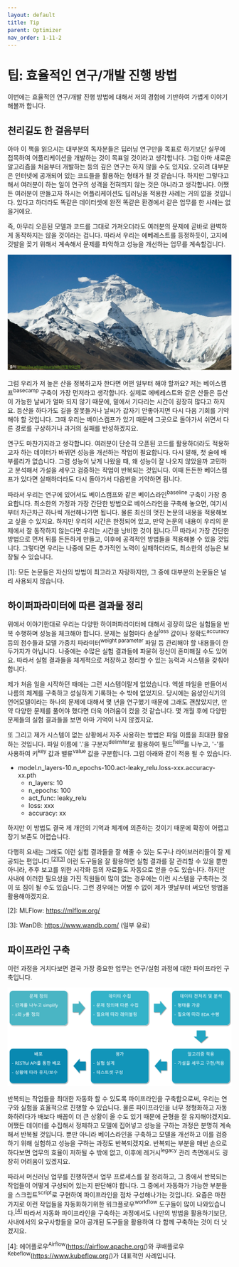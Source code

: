 ```yaml
---
layout: default
title: Tip
parent: Optimizer
nav_order: 1-11-2
---
```


# 팁: 효율적인 연구/개발 진행 방법

이번에는 효율적인 연구/개발 진행 방법에 대해서 저의 경험에 기반하여 가볍게 이야기해볼까 합니다.

## 천리길도 한 걸음부터

아마 이 책을 읽으시는 대부분의 독자분들은 딥러닝 연구만을 목표로 하기보단 실무에 접목하여 어플리케이션을 개발하는 것이 목표일 것이라고 생각합니다.
그럼 아마 새로운 알고리즘을 처음부터 개발하는 등의 깊은 연구는 하지 않을 수도 있지요.
오히려 대부분은 인터넷에 공개되어 있는 코드들을 활용하는 형태가 될 것 같습니다.
하지만 그렇다고해서 여러분이 하는 일이 연구의 성격을 전혀띄지 않는 것은 아니라고 생각합니다.
어쨌든 여러분이 만들고자 하시는 어플리케이션도 딥러닝을 적용한 사례는 거의 없을 것입니다.
있다고 하더라도 똑같은 데이터셋에 완전 똑같은 환경에서 같은 업무를 한 사례는 없을거에요.

즉, 아무리 오픈된 모델과 코드를 그대로 가져오더라도 여러분의 문제에 곧바로 완벽하게 동작하지는 않을 것이라는 겁니다.
따라서 우리는 에베레스트를 등정하듯이, 고지에 깃발을 꽂기 위해서 계속해서 문제를 파악하고 성능을 개선하는 업무를 계속할겁니다.

![](../../assets/images/1-11/02-ssul.png)

그럼 우리가 저 높은 산을 정복하고자 한다면 어떤 일부터 해야 할까요?
저는 베이스캠프<sup>basecamp</sup> 구축이 가장 먼저라고 생각합니다.
실제로 에베레스트와 같은 산들은 등산이 가능한 날씨가 얼마 되지 않기 때문에, 밑에서 기다리는 시간이 굉장히 많다고 하지요.
등산을 하다가도 길을 잘못들거나 날씨가 갑자기 안좋아지면 다시 다음 기회를 기약해야 할 것입니다.
그때 우리는 베이스캠프가 있기 때문에 그곳으로 돌아가서 쉬면서 다른 경로를 구상하거나 과거의 실패를 반성하겠지요.

연구도 마찬가지라고 생각합니다.
여러분이 단순히 오픈된 코드를 활용하더라도 적용하고자 하는 데이터가 바뀌면 성능을 개선하는 작업이 필요합니다.
다시 말해, 첫 술에 배부를리가 없습니다.
그럼 성능이 낮게 나왔을 때, 왜 성능이 잘 나오지 않았을까 고민하고 분석해서 가설을 세우고 검증하는 작업이 반복되는 것입니다.
이때 든든한 베이스캠프가 있다면 실패하더라도 다시 돌아가서 다음번을 기약하면 됩니다.

따라서 우리는 연구에 있어서도 베이스캠프와 같은 베이스라인<sup>baseline</sup> 구축이 가장 중요합니다.
최소한의 가정과 가장 간단한 방법으로 베이스라인을 구축해 놓으면, 여기서부터 차근차근 하나씩 개선해나가면 됩니다.
물론 최신의 멋진 논문의 내용을 적용해보고 싶을 수 있지요.
하지만 우리의 시간은 한정되어 있고, 만약 논문의 내용이 우리의 문제에서 잘 동작하지 않는다면 우리는 시간을 낭비한 것이 됩니다.<sup>[[1]](#footnote_1)</sup>
따라서 가장 간단한 방법으로 먼저 뒤를 든든하게 만들고, 이후에 공격적인 방법들을 적용해볼 수 있을 것입니다.
그렇다면 우리는 나중에 모든 추가적인 노력이 실패하더라도, 최소한의 성능은 보장될 수 있습니다.

<a name="footnote_1">[1]</a>: 모든 논문들은 자신의 방법이 최고라고 자랑하지만, 그 중에 대부분의 논문들은 널리 사용되지 않습니다.

## 하이퍼파라미터에 따른 결과물 정리

위에서 이야기한대로 우리는 다양한 하이퍼파라미터에 대해서 굉장히 많은 실험들을 반복 수행하며 성능을 체크해야 합니다.
문제는 실험마다 손실<sup>loss</sup> 값이나 정확도<sup>accuracy</sup> 등의 점수들과 모델 가중치 파라미터<sup>weight parameter</sup> 파일 등 관리해야 할 내용들이 한두가지가 아닙니다.
나중에는 수많은 실험 결과들에 파묻혀 정신이 혼미해질 수도 있어요.
따라서 실험 결과들을 체계적으로 저장하고 정리할 수 있는 능력과 시스템을 갖춰야 합니다.

제가 처음 일을 시작하던 때에는 그런 시스템이랄게 없었습니다.
엑셀 파일을 만들어서 나름의 체계를 구축하고 성실하게 기록하는 수 밖에 없었지요.
당시에는 음성인식기의 언어모델이라는 하나의 문제에 대해서 몇 년을 연구했기 때문에 그래도 괜찮았지만, 만약 다양한 문제를 풀어야 했다면 더욱 어려움이 컸을 것 같습니다.
몇 개월 후에 다양한 문제들의 실험 결과들을 보면 아마 기억이 나지 않겠지요.

또 그리고 제가 시스템이 없는 상황에서 자주 사용하는 방법은 파일 이름을 최대한 활용하는 것입니다.
파일 이름에 '.'을 구분자<sup>delimiter</sup>로 활용하여 필드<sup>field</sup>를 나누고, '-'를 사용하여 키<sup>key</sup> 값과 밸류<sup>value</sup> 값을 구분합니다.
그럼 아래와 같이 적용 될 수 있습니다.

- model.n_layers-10.n_epochs-100.act-leaky_relu.loss-xxx.accuracy-xx.pth
  - n_layers: 10
  - n_epochs: 100
  - act_func: leaky_relu
  - loss: xxx
  - accuracy: xx

하지만 이 방법도 결국 제 개인의 기억과 체계에 의존하는 것이기 때문에 확장이 어렵고 장기 보존도 어렵습니다.

다행히 요새는 그래도 이런 실험 결과들을 잘 해줄 수 있는 도구나 라이브러리들이 잘 제공되는 편입니다.<sup>[[2]](#footnote_2)</sup><sup>[[3]](#footnote_3)</sup>
이런 도구들을 잘 활용하면 실험 결과를 잘 관리할 수 있을 뿐만 아니라, 추후 보고를 위한 시각화 등의 자료들도 자동으로 얻을 수도 있습니다.
하지만 사내에 이러한 필요성을 가진 직원들이 많이 없는 경우에는 이런 시스템을 구축하는 것이 또 짐이 될 수도 있습니다.
그런 경우에는 어쩔 수 없이 제가 옛날부터 써오던 방법을 활용해야겠지요.

<a name="footnote_2">[2]</a>: MLFlow: https://mlflow.org/

<a name="footnote_3">[3]</a>: WanDB: https://www.wandb.com/ (일부 유료) 

## 파이프라인 구축

이런 과정을 거치다보면 결국 가장 중요한 업무는 연구/실험 과정에 대한 파이프라인 구축입니다.

![](../../assets/images/1-11/02-workflow.png)

반복되는 작업들을 최대한 자동화 할 수 있도록 파이프라인을 구축함으로써, 우리는 연구와 실험을 효율적으로 진행할 수 있습니다.
물론 파이프라인을 너무 정형화하고 자동화하려다가 배보다 배꼽이 더 큰 상황이 올 수도 있기 때문에 균형을 잘 유지해야겠지요.
어쨌든 데이터를 수집해서 정제하고 모델에 집어넣고 성능을 구하는 과정은 분명히 계속해서 반복될 것입니다.
뿐만 아니라 베이스라인을 구축하고 모델을 개선하고 이를 검증하기 위해 실험하고 성능을 구하는 과정도 반복되겠지요.
반복되는 부분을 매번 손으로 하다보면 업무의 효율이 저하될 수 밖에 없고, 이후에 레거시<sup>legacy</sup> 관리 측면에서도 굉장히 어려움이 있겠지요.

따라서 머신러닝 업무를 진행하면서 업무 프로세스를 잘 정리하고, 그 중에서 반복되는 작업들이 어떻게 구성되어 있는지 판단해야 합니다.
그 중에서 자동화가 가능한 부분들을 스크립트<sup>script</sup>로 구현하여 파이프라인을 점차 구성해나가는 것입니다.
요즘은 마찬가지로 이런 작업들을 자동화하기위한 워크플로우<sup>workflow</sup> 도구들이 많이 나와있습니다.<sup>[[4]](#footnote_4)</sup>
따라서 자동화 파이프라인을 구축하는 과정에서도 나만의 방법을 활용하기보단, 사내에서의 요구사항들을 모아 공개된 도구들을 활용하여 다 함께 구축하는 것이 더 낫겠지요.

<a name="footnote_4">[4]</a>: 에어플로우<sup>Airflow</sup>(https://airflow.apache.org/)와 쿠배플로우<sup>Kebeflow</sup>(https://www.kubeflow.org/)가 대표적인 사례입니다.

